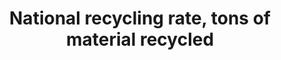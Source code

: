 ---
data_non_statistical: true
goal_meta_link: http://unstats.un.org/sdgs/files/metadata-compilation/Metadata-Goal-12.pdf
goal_meta_link_page: 8
graph: null
graph_status_notes: unk
graph_title: National recycling rate, tons of material recycled
graph_type: null
graph_type_description: null
has_metadata: false
indicator: 12.5.1
indicator_name: National recycling rate, tons of material recycled
indicator_sort_order: 12.05.01
indicator_variable: null
layout: indicator
permalink: /12-5-1/
published: true
reporting_status: notstarted
sdg_goal: 12
source_active_1: true
source_notes_1: null
source_title_1: null
target: By 2030, substantially reduce waste generation through prevention, reduction,
  recycling and reuse.
target_id: '12.5'
title: National recycling rate, tons of material recycled
un_custodial_agency: 'UNSD, UNEP (Partnering Agencies: OECD< Eurostat)'
un_designated_tier: '3'
variable_description: null
variable_notes: null
---